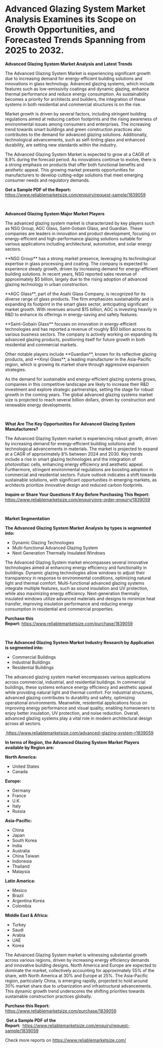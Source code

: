 <p><h1>Advanced Glazing System Market Analysis Examines its Scope on Growth Opportunities, and Forecasted Trends Spanning from 2025 to 2032.</h1></p><p><strong>Advanced Glazing System Market Analysis and Latest Trends</strong></p>
<p><p>The Advanced Glazing System Market is experiencing significant growth due to increasing demand for energy-efficient building solutions and innovations in glass technology. Advanced glazing systems, which include features such as low-emissivity coatings and dynamic glazing, enhance thermal performance and reduce energy consumption. As sustainability becomes a priority for architects and builders, the integration of these systems in both residential and commercial structures is on the rise.</p><p>Market growth is driven by several factors, including stringent building regulations aimed at reducing carbon footprints and the rising awareness of environmental issues among consumers and enterprises. The increasing trend towards smart buildings and green construction practices also contributes to the demand for advanced glazing solutions. Additionally, technological advancements, such as self-tinting glass and enhanced durability, are setting new standards within the industry.</p><p>The Advanced Glazing System Market is expected to grow at a CAGR of 8.9% during the forecast period. As innovations continue to evolve, there is a strong emphasis on products that offer both functional benefits and aesthetic appeal. This growing market presents opportunities for manufacturers to develop cutting-edge solutions that meet emerging consumer needs and regulatory demands.</p></p>
<p><strong>Get a Sample PDF of the Report:&nbsp;</strong> <a href="https://www.reliablemarketsize.com/enquiry/request-sample/1839059?utm_campaign=2283&utm_medium=2&utm_source=Github&utm_content=ia&utm_term=19022025&utm_id=advanced-glazing-system">https://www.reliablemarketsize.com/enquiry/request-sample/1839059</a></p>
<p>&nbsp;</p>
<p><strong>Advanced Glazing System Major Market Players</strong></p>
<p><p>The advanced glazing system market is characterized by key players such as NSG Group, AGC Glass, Saint-Gobain Glass, and Guardian. These companies are leaders in innovation and product development, focusing on energy-efficient and high-performance glazing solutions suitable for various applications including architectural, automotive, and solar energy sectors.</p><p>**NSG Group** has a strong market presence, leveraging its technological expertise in glass processing and coating. The company is expected to experience steady growth, driven by increasing demand for energy-efficient building solutions. In recent years, NSG reported sales revenue of approximately $5 billion, largely due to the rising adoption of advanced glazing technology in urban construction.</p><p>**AGC Glass**, part of the Asahi Glass Company, is recognized for its diverse range of glass products. The firm emphasizes sustainability and is expanding its footprint in the smart glass sector, anticipating significant market growth. With revenues around $15 billion, AGC is investing heavily in R&D to enhance its offerings in energy-saving and safety features.</p><p>**Saint-Gobain Glass** focuses on innovation in energy-efficient technologies and has reported a revenue of roughly $50 billion across its various business sectors. The company is actively working on expanding its advanced glazing products, positioning itself for future growth in both residential and commercial markets.</p><p>Other notable players include **Guardian**, known for its reflective glazing products, and **Xinyi Glass**, a leading manufacturer in the Asia-Pacific region, which is growing its market share through aggressive expansion strategies. </p><p>As the demand for sustainable and energy-efficient glazing systems grows, companies in this competitive landscape are likely to increase their R&D investment and explore strategic partnerships, setting the stage for robust growth in the coming years. The global advanced glazing systems market size is projected to reach several billion dollars, driven by construction and renewable energy developments.</p></p>
<p>&nbsp;</p>
<p><strong>What Are The Key Opportunities For Advanced Glazing System Manufacturers?</strong></p>
<p><p>The Advanced Glazing System market is experiencing robust growth, driven by increasing demand for energy-efficient building solutions and technological advancements in materials. The market is projected to expand at a CAGR of approximately 8% between 2024 and 2030. Key trends include a rise in smart glazing technologies and the integration of photovoltaic cells, enhancing energy efficiency and aesthetic appeal. Furthermore, stringent environmental regulations are boosting adoption in commercial and residential sectors. Future outlook indicates a shift towards sustainable solutions, with significant opportunities in emerging markets, as architects prioritize innovative design and reduced carbon footprints.</p></p>
<p><strong>Inquire or Share Your Questions If Any Before Purchasing This Report:</strong> <a href="https://www.reliablemarketsize.com/enquiry/pre-order-enquiry/1839059?utm_campaign=2283&utm_medium=2&utm_source=Github&utm_content=ia&utm_term=19022025&utm_id=advanced-glazing-system">https://www.reliablemarketsize.com/enquiry/pre-order-enquiry/1839059</a></p>
<p>&nbsp;</p>
<p><strong>Market Segmentation</strong></p>
<p><strong>The Advanced Glazing System Market Analysis by types is segmented into:</strong></p>
<p><ul><li>Dynamic Glazing Technologies</li><li>Multi-functional Advanced Glazing System</li><li>Next Generation Thermally Insulated Windows</li></ul></p>
<p><p>The Advanced Glazing System market encompasses several innovative technologies aimed at enhancing energy efficiency and functionality in buildings. Dynamic glazing technologies allow windows to adjust their transparency in response to environmental conditions, optimizing natural light and thermal comfort. Multi-functional advanced glazing systems integrate multiple features, such as sound insulation and UV protection, while also maximizing energy efficiency. Next-generation thermally insulated windows utilize advanced materials and designs to minimize heat transfer, improving insulation performance and reducing energy consumption in residential and commercial properties.</p></p>
<p><strong>Purchase this Report:&nbsp;</strong><a href="https://www.reliablemarketsize.com/purchase/1839059?utm_campaign=2283&utm_medium=2&utm_source=Github&utm_content=ia&utm_term=19022025&utm_id=advanced-glazing-system">https://www.reliablemarketsize.com/purchase/1839059</a></p>
<p>&nbsp;</p>
<p><strong>The Advanced Glazing System Market Industry Research by Application is segmented into:</strong></p>
<p><ul><li>Commercial Buildings</li><li>Industrial Buildings</li><li>Residential Buildings</li></ul></p>
<p><p>The advanced glazing system market encompasses various applications across commercial, industrial, and residential buildings. In commercial buildings, these systems enhance energy efficiency and aesthetic appeal while providing natural light and thermal comfort. For industrial structures, advanced glazing contributes to durability and safety, optimizing operational environments. Meanwhile, residential applications focus on improving energy performance and visual quality, enabling homeowners to enjoy better insulation, UV protection, and noise reduction. Overall, advanced glazing systems play a vital role in modern architectural design across all sectors.</p></p>
<p><a href="https://www.reliablemarketsize.com/advanced-glazing-system-r1839059?utm_campaign=2283&utm_medium=2&utm_source=Github&utm_content=ia&utm_term=19022025&utm_id=advanced-glazing-system">&nbsp;https://www.reliablemarketsize.com/advanced-glazing-system-r1839059</a></p>
<p><strong>In terms of Region, the Advanced Glazing System Market Players available by Region are:</strong></p>
<p>
    <p> <strong> North America: </strong>
        <ul>
            <li>United States</li>
            <li>Canada</li>
        </ul>
        </p> 
    <p> <strong> Europe: </strong>
        <ul>
            <li>Germany</li>
            <li>France</li>
            <li>U.K.</li>
            <li>Italy</li>
            <li>Russia</li>
        </ul>
        </p> 
    <p> <strong> Asia-Pacific: </strong>
        <ul>
            <li>China</li>
            <li>Japan</li>
            <li>South Korea</li>
            <li>India</li>
            <li>Australia</li>
            <li>China Taiwan</li>
            <li>Indonesia</li>
            <li>Thailand</li>
            <li>Malaysia</li>
        </ul>
        </p> 
    <p> <strong> Latin America: </strong>
        <ul>
            <li>Mexico</li>
            <li>Brazil</li>
            <li>Argentina Korea</li>
            <li>Colombia</li>
        </ul>
        </p> 
    <p> <strong> Middle East & Africa: </strong>
        <ul>
            <li>Turkey</li>
            <li>Saudi</li>
            <li>Arabia</li>
            <li>UAE</li>
            <li>Korea</li>
        </ul>
    </p>
    </p>
<p><p>The Advanced Glazing System market is witnessing substantial growth across various regions, driven by increasing energy efficiency demands and innovative building designs. North America and Europe are expected to dominate the market, collectively accounting for approximately 55% of the share, with North America at 30% and Europe at 25%. The Asia-Pacific region, particularly China, is emerging rapidly, projected to hold around 30% market share due to urbanization and infrastructural advancements. This dynamic growth trend underscores the shifting priorities towards sustainable construction practices globally.</p></p>
<p><strong>Purchase this Report: </strong><a href="https://www.reliablemarketsize.com/purchase/1839059?utm_campaign=2283&utm_medium=2&utm_source=Github&utm_content=ia&utm_term=19022025&utm_id=advanced-glazing-system">https://www.reliablemarketsize.com/purchase/1839059</a></p>
<p>&nbsp;<strong>Get a Sample PDF of the Report:&nbsp;&nbsp;</strong><a href="https://www.reliablemarketsize.com/enquiry/request-sample/1839059?utm_campaign=2283&utm_medium=2&utm_source=Github&utm_content=ia&utm_term=19022025&utm_id=advanced-glazing-system">https://www.reliablemarketsize.com/enquiry/request-sample/1839059</a></p>
<p><strong></strong></p>
<p>Check more reports on <a href="https://www.reliablemarketsize.com/?utm_campaign=2283&utm_medium=2&utm_source=Github&utm_content=ia&utm_term=19022025&utm_id=advanced-glazing-system">https://www.reliablemarketsize.com/</a></p>